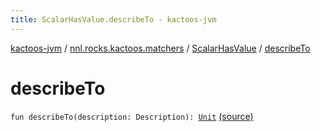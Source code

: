 ```yaml
---
title: ScalarHasValue.describeTo - kactoos-jvm
---
```


[kactoos-jvm](../../index.html) / [nnl.rocks.kactoos.matchers](../index.html) / [ScalarHasValue](index.html) / [describeTo](./describe-to.html)

# describeTo

`fun describeTo(description: Description): `[`Unit`](https://kotlinlang.org/api/latest/jvm/stdlib/kotlin/-unit/index.html) [(source)](https://github.com/neonailol/kactoos/blob/master/kactoos-jvm/src/main/kotlin/nnl/rocks/kactoos/matchers/ScalarHasValue.kt#L29)